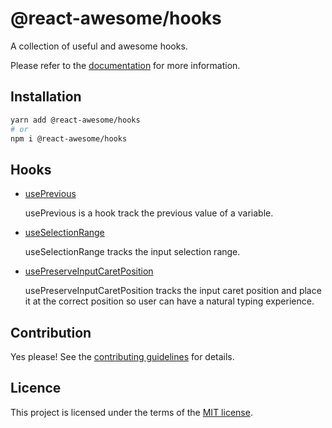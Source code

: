 # @react-awesome/hooks

A collection of useful and awesome hooks.

Please refer to the [documentation](https://react-awesome-components.vercel.app/docs/hooks) for more information.

## Installation

```sh
yarn add @react-awesome/hooks
# or
npm i @react-awesome/hooks
```

## Hooks

- [usePrevious](https://react-awesome-components.vercel.app/docs/use-previous)

  usePrevious is a hook track the previous value of a variable.

- [useSelectionRange](https://react-awesome-components.vercel.app/docs/use-selection-range)

  useSelectionRange tracks the input selection range.

- [usePreserveInputCaretPosition](https://react-awesome-components.vercel.app/docs/use-preserve-input-caret-position)

  usePreserveInputCaretPosition tracks the input caret position and place it at the correct position so user can have a natural typing experience.

## Contribution

Yes please! See the
[contributing guidelines](https://github.com/trinhthinh388/react-awesome-components/blob/master/CONTRIBUTING.md)
for details.

## Licence

This project is licensed under the terms of the
[MIT license](https://github.com/trinhthinh388/react-awesome-components/blob/master/LICENSE).
